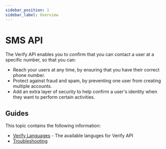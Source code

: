 ```yaml
---
sidebar_position: 1
sidebar_label: Overview
---
```


# SMS API

The Verify API enables you to confirm that you can contact a user at a specific number, so that you can:

- Reach your users at any time, by ensuring that you have their correct phone number.
- Protect against fraud and spam, by preventing one user from creating multiple accounts.
- Add an extra layer of security to help confirm a user's identity when they want to perform certain activities.

## Guides
This topic contains the following information:
- [Verify Languages](guides/verify-languages) - The available languges for Verify API
- [Troubleshooting](guides/troubleshooting)
